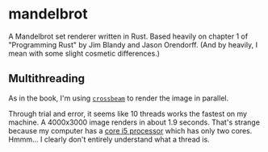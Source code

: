 # mandelbrot
A Mandelbrot set renderer written in Rust. Based heavily on chapter 1 of "Programming Rust" by Jim Blandy and Jason Orendorff. (And by heavily, I mean with some slight cosmetic differences.)

Multithreading
-------------------
As in the book, I'm using [`crossbeam`](https://crates.io/crates/crossbeam) to render the image in parallel.

Through trial and error, it seems like 10 threads works the fastest on my machine. A 4000x3000 image renders in about 1.9 seconds. That's strange because my computer has a [core i5 processor](https://everymac.com/systems/apple/macbook_pro/specs/macbook-pro-core-i5-2.5-13-mid-2012-unibody-usb3-specs.html) which has only two cores. Hmmm... I clearly don't entirely understand what a thread is.
